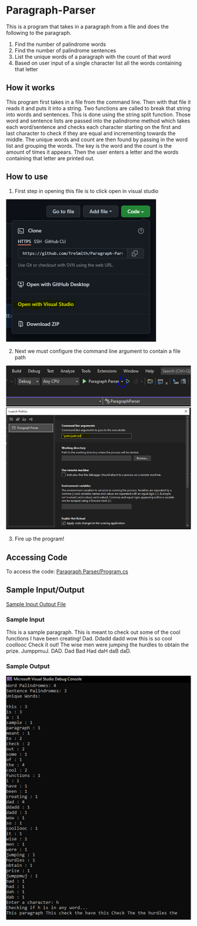 # Paragraph-Parser

This is a program that takes in a paragraph from a file and does the following to the paragraph.

1. Find the number of palindrome words
2. Find the number of palindrome sentences
3. List the unique words of a paragraph with the count of that word
4. Based on user input of a single character list all the words containing that letter

## How it works

This program first takes in a file from the command line. Then with that file it reads it and puts it into a string. 
Two functions are called to break that string into words and sentences. This is done using the string split function.
Those word and sentence lists are passed into the palindrome method which takes each word/sentence and checks each character starting on the first and last character to check if they are equal and incrementing towards the middle.
The unique words and count are then found by passing in the word list and grouping the words. The key is the word and the count is the amount of times it appears.
Then the user enters a letter and the words containing that letter are printed out.

## How to use

1. First step in opening this file is to click open in visual studio
<img src="./Paragraph Parser/img/openWithVS.PNG" alt="openInVS">

2. Next we must configure the command line argument to contain a file path
<img src="./Paragraph Parser/img/commandLineArgs1.PNG" alt="commandLineArgs1">
<img src="./Paragraph Parser/img/commandLineArgs2.PNG" alt="commandLineArgs2">

3. Fire up the program!

## Accessing Code

To access the code: <a href="./Paragraph Parser/Program.cs">Paragraph Parser/Program.cs</a>

## Sample Input/Output

<a href="./Paragraph Parser/Sample Input Output/Sample Input Output.txt">Sample Input Output File</a>

### Sample Input 

This is a sample paragraph. This is meant to check out some of the cool functions I have been creating!
Dad. Ddadd dadd wow this is so cool coollooc 
Check it out!
The wise men were jumping the hurdles to obtain the prize.
JumppmuJ.
DAD.
Dad Bad Had daH daB daD.

### Sample Output

<img src="./Paragraph Parser/img/sampleOutput.PNG" alt="sampleOutput">
